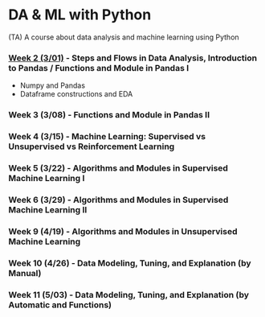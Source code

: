 # DA & ML with Python
(TA) A course about data analysis and machine learning using Python
### [Week 2 (3/01)](https://github.com/stephanie0324/2023_DA_and_ML_with_Python/tree/main/week2) - Steps and Flows in Data Analysis, Introduction to Pandas / Functions and Module in Pandas I
* Numpy and Pandas 
* Dataframe constructions and EDA
### Week 3 (3/08) - Functions and Module in Pandas II 
### Week 4 (3/15) - Machine Learning: Supervised vs Unsupervised vs Reinforcement Learning
### Week 5 (3/22) - Algorithms and Modules in Supervised Machine Learning I
### Week 6 (3/29) - Algorithms and Modules in Supervised Machine Learning II
### Week 9 (4/19) - Algorithms and Modules in Unsupervised Machine Learning
### Week 10 (4/26) - Data Modeling, Tuning, and Explanation (by Manual)
### Week 11 (5/03) - Data Modeling, Tuning, and Explanation (by Automatic and Functions)


